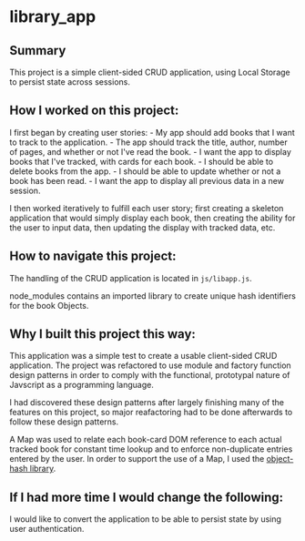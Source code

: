 # library_app

## Summary
This project is a simple client-sided CRUD application, using Local Storage
to persist state across sessions.

## How I worked on this project:
I first began by creating user stories:
    - My app should add books that I want to track to the application.
    - The app should track the title, author, number of pages, and whether or not I've read the book.
    - I want the app to display books that I've tracked, with cards for each  book.
    - I should be able to delete books from the app.
    - I should be able to update whether or not a book has been read.
    - I want the app to display all previous data in a new session.

I then worked iteratively to fulfill each user story; first creating a skeleton
application that would simply display each book, then creating the ability for
the user to input data, then updating the display with tracked data, etc.

## How to navigate this project:
The handling of the CRUD application is located in `js/libapp.js`.

node_modules contains an imported library to create unique hash identifiers
for the book Objects.

## Why I built this project this way:
This application was a simple test to create a usable client-sided CRUD application. The project was refactored to use module and factory function design patterns in order to comply with the functional, prototypal nature of Javscript as a programming language. 

I had discovered these design patterns after largely finishing many of the features on this project, so major reafactoring had to be done afterwards to follow these design patterns.

A Map was used to relate each book-card DOM reference to each actual tracked
book for constant time lookup and to enforce non-duplicate entries entered by the user. In order to support the use of a Map, I used the [object-hash library](https://www.npmjs.com/package/object-hash).


## If I had more time I would change the following:
I would like to convert the application to be able to persist state by using user authentication.

